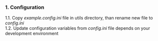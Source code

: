 ### 1. Configuration
1.1. Copy *example.config.ini* file in utils directory, than rename new file to *config.ini*  
1.2. Update configuration variables from *config.ini* file depends on your development environment